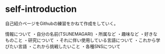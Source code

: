 # self-introduction
自己紹介ページをGithubの練習をかねて作成をしていく。

情報について
・自分の名前(TSUNEMAGARI)
・所属など
・趣味など
・好きなものこと
・研究について
・それに伴い使用している言語について
・これから学びたい言語
・これから挑戦したいこと
・各種SNSについて

